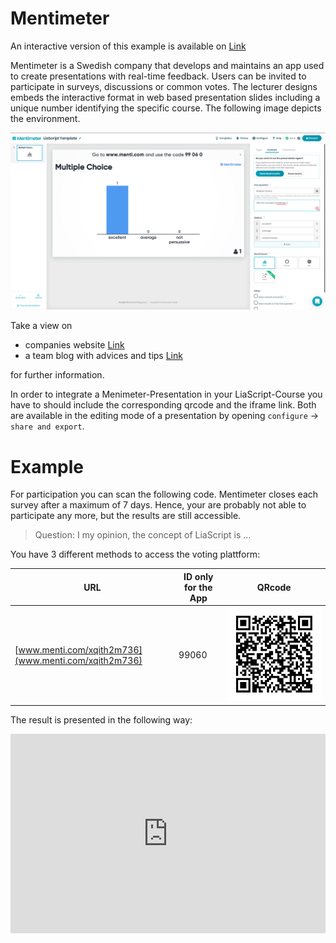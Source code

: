 <!--

author:   Sebastian Zug & Georg Jäger
email:    sebastian.zug@informatik.tu-freiberg.de & Georg.Jaeger@informatik.tu-freiberg.de
version:  0.0.1
language: de
narrator: Deutsch Female

-->

# Mentimeter

An interactive version of this example is available on [Link](https://liascript.github.io/course/?https://raw.githubusercontent.com/liaScript/Mentimeter_example/master/mentimeter.md#1)

Mentimeter is a Swedish company that develops and maintains an app used to create presentations with real-time feedback. Users can be invited to participate in surveys, discussions or common votes. The lecturer designs embeds the interactive format in web based presentation slides including a unique number identifying the specific course.
The following image depicts the environment.

![Examplary Screenshot](./images/Screenshot.png)<!-- width="100%" -->

Take a view on

+ companies website [Link](https://www.mentimeter.com/)
+ a team blog with advices and tips [Link](https://help.mentimeter.com/en/)

for further information.

In order to integrate a Menimeter-Presentation in your LiaScript-Course you have to
should include the corresponding qrcode and the iframe link. Both are available
in the editing mode of a presentation by opening `configure` -> `share and export`.  

# Example

For participation you can scan the following code. Mentimeter closes each survey after a maximum of 7 days. Hence, your are probably not able to participate any more, but the results are still accessible.

> Question: I my opinion, the concept of LiaScript is ...  

You have 3 different methods to access the voting plattform:

| URL                      | ID only for the App   | QRcode                                                       |
| ------------------------ | ----- | ------------------------------------------------------------ |
| [www.menti.com/xqith2m736](www.menti.com/xqith2m736) | 99060 | ![](./images/QR.png)<!-- width="30%"--> |

The result is presented in the following way:

<div style='position: relative; padding-bottom: 56.25%; padding-top: 35px; height: 0; overflow: hidden;'><iframe sandbox='allow-scripts allow-same-origin allow-presentation' allowfullscreen='true' allowtransparency='true' frameborder='0' height='315' src='https://www.mentimeter.com/embed/97a1c20ef59000d4114915abfc6cc6fa/68c3a63c1c4c' style='position: absolute; top: 0; left: 0; width: 100%; height: 100%;' width='420'></iframe></div>
